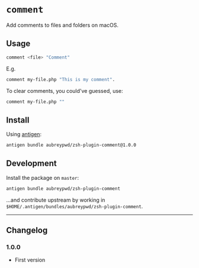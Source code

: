 # `comment`

Add comments to files and folders on macOS.

## Usage

```bash
comment <file> "Comment"
```

E.g.

```bash
comment my-file.php "This is my comment".
```

To clear comments, you could've guessed, use:

```bash
comment my-file.php ""
```

## Install

Using [antigen](https://github.com/zsh-users/antigen):

```bash
antigen bundle aubreypwd/zsh-plugin-comment@1.0.0
```

## Development

Install the package on `master`:

```bash
antigen bundle aubreypwd/zsh-plugin-comment
```

...and contribute upstream by working in `$HOME/.antigen/bundles/aubreypwd/zsh-plugin-comment`.

---

## Changelog

### 1.0.0

- First version
